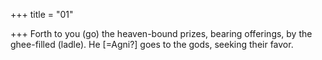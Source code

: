 +++
title = "01"

+++
Forth to you (go) the heaven-bound prizes, bearing offerings, by the  ghee-filled (ladle).
He [=Agni?] goes to the gods, seeking their favor.